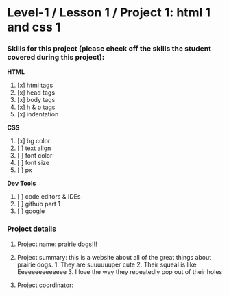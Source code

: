 # Level-1 / Lesson 1 / Project 1: html 1 and css 1

### Skills for this project (please check off the skills the student covered during this project):

**HTML**
 1. [x]  html tags
 2. [x] head tags
 3. [x] body tags
 4. [x] h & p tags
 5. [x] indentation

**CSS**
  1. [x] bg color
  2. [ ] text align
  3. [ ] font color
  4. [ ] font size
  5. [ ] px

**Dev Tools**
  1. [ ] code editors & IDEs
  2. [ ] github part 1
  3. [ ] google

### Project details
  1. Project name: prairie dogs!!!
  2. Project summary:
  this is a website about all of the great things about prairie dogs.
    1. They are suuuuuuper cute
    2. Their squeal is like Eeeeeeeeeeeeee
    3. I love the way they repeatedly pop out of their holes
 
  3. Project coordinator: 
